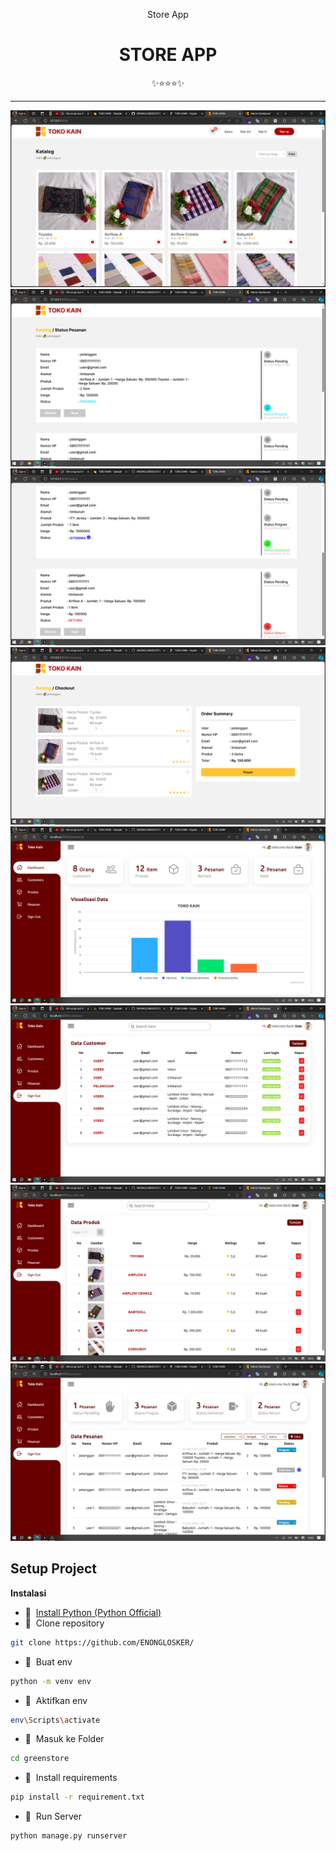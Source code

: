 <div class="" align="center">
    <p>Store App</p>
    <h1>STORE APP</h1>
    <span>✨⭐⭐⭐✨</span>
    <hr>
    <img src="/greenstore/static/a1.PNG" alt="store">
    <br>
    <img src="/greenstore/static/a2.PNG" alt="store">
    <br>
    <img src="/greenstore/static/a3.PNG" alt="store">
    <br>
    <img src="/greenstore/static/a4.PNG" alt="store">
    <br>
    <img src="/greenstore/static/d1.PNG" alt="store">
    <br>
    <img src="/greenstore/static/d2.PNG" alt="store">
    <br>
    <img src="/greenstore/static/d3.PNG" alt="store">
    <br>
    <img src="/greenstore/static/d4.PNG" alt="store">
    <br>  
</div>

## Setup Project
<strong>Instalasi</strong>

- 📍&nbsp;&nbsp;[Install Python (Python Official)](https://www.python.org/)
- 📗&nbsp;&nbsp;Clone repository
```bash
git clone https://github.com/ENONGLOSKER/
```
- 📁&nbsp;&nbsp;Buat env
```bash
python -m venv env
```
- 📁&nbsp;&nbsp;Aktifkan env
```bash
env\Scripts\activate
```
- 📁&nbsp;&nbsp;Masuk ke Folder
```bash
cd greenstore
```
- 📁&nbsp;&nbsp;Install requirements
```bash
pip install -r requirement.txt
```
- 📁&nbsp;&nbsp;Run Server
```bash
python manage.py runserver
```
<br>
